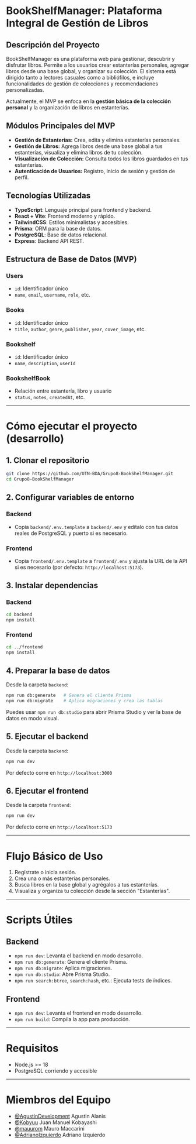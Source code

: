 # BookShelfManager: Plataforma Integral de Gestión de Libros

## Descripción del Proyecto

BookShelfManager es una plataforma web para gestionar, descubrir y disfrutar libros. Permite a los usuarios crear estanterías personales, agregar libros desde una base global, y organizar su colección. El sistema está dirigido tanto a lectores casuales como a bibliófilos, e incluye funcionalidades de gestión de colecciones y recomendaciones personalizadas.

Actualmente, el MVP se enfoca en la **gestión básica de la colección personal** y la organización de libros en estanterías.

## Módulos Principales del MVP

- **Gestión de Estanterías:** Crea, edita y elimina estanterías personales.
- **Gestión de Libros:** Agrega libros desde una base global a tus estanterías, visualiza y elimina libros de tu colección.
- **Visualización de Colección:** Consulta todos los libros guardados en tus estanterías.
- **Autenticación de Usuarios:** Registro, inicio de sesión y gestión de perfil.

## Tecnologías Utilizadas

- **TypeScript**: Lenguaje principal para frontend y backend.
- **React + Vite**: Frontend moderno y rápido.
- **TailwindCSS**: Estilos minimalistas y accesibles.
- **Prisma**: ORM para la base de datos.
- **PostgreSQL**: Base de datos relacional.
- **Express**: Backend API REST.

## Estructura de Base de Datos (MVP)

### Users
- `id`: Identificador único
- `name`, `email`, `username`, `role`, etc.

### Books
- `id`: Identificador único
- `title`, `author`, `genre`, `publisher`, `year`, `cover_image`, etc.

### Bookshelf
- `id`: Identificador único
- `name`, `description`, `userId`

### BookshelfBook
- Relación entre estantería, libro y usuario
- `status`, `notes`, `createdAt`, etc.

---

# Cómo ejecutar el proyecto (desarrollo)

## 1. Clonar el repositorio

```bash
git clone https://github.com/UTN-BDA/Grupo8-BookShelfManager.git
cd Grupo8-BookShelfManager
```

## 2. Configurar variables de entorno

### Backend
- Copia `backend/.env.template` a `backend/.env` y edítalo con tus datos reales de PostgreSQL y puerto si es necesario.

### Frontend
- Copia `frontend/.env.template` a `frontend/.env` y ajusta la URL de la API si es necesario (por defecto: `http://localhost:5173`).

## 3. Instalar dependencias

### Backend
```bash
cd backend
npm install
```

### Frontend
```bash
cd ../frontend
npm install
```

## 4. Preparar la base de datos

Desde la carpeta `backend`:
```bash
npm run db:generate   # Genera el cliente Prisma
npm run db:migrate    # Aplica migraciones y crea las tablas
```

Puedes usar `npm run db:studio` para abrir Prisma Studio y ver la base de datos en modo visual.

## 5. Ejecutar el backend

Desde la carpeta `backend`:
```bash
npm run dev
```
Por defecto corre en `http://localhost:3000`

## 6. Ejecutar el frontend

Desde la carpeta `frontend`:
```bash
npm run dev
```
Por defecto corre en `http://localhost:5173`

---

# Flujo Básico de Uso

1. Regístrate o inicia sesión.
2. Crea una o más estanterías personales.
3. Busca libros en la base global y agrégalos a tus estanterías.
4. Visualiza y organiza tu colección desde la sección "Estanterías".

---

# Scripts Útiles

## Backend
- `npm run dev`: Levanta el backend en modo desarrollo.
- `npm run db:generate`: Genera el cliente Prisma.
- `npm run db:migrate`: Aplica migraciones.
- `npm run db:studio`: Abre Prisma Studio.
- `npm run search:btree`, `search:hash`, etc.: Ejecuta tests de índices.

## Frontend
- `npm run dev`: Levanta el frontend en modo desarrollo.
- `npm run build`: Compila la app para producción.

---

# Requisitos

- Node.js >= 18
- PostgreSQL corriendo y accesible

---

# Miembros del Equipo

- [@AgustinDevelopment](https://github.com/AgustinDevelopment) Agustin Alanis
- [@Kobyuu](https://github.com/Kobyuu) Juan Manuel Kobayashi
- [@mauurom](https://github.com/mauurom) Mauro Maccarini
- [@AdrianoIzquierdo](https://github.com/AdrianoIzquierdo) Adriano Izquierdo

